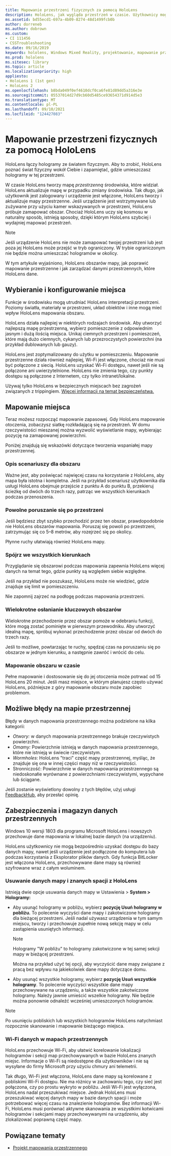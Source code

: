 ```yaml
---
title: Mapowanie przestrzeni fizycznych za pomocą HoloLens
description: HoloLens, jak wygląda przestrzeń w czasie. Użytkownicy mogą ułatwić ten proces, przenosząc HoloLens w określony sposób przez przestrzeń.
ms.assetid: bd55ecd1-697a-4b09-8274-48d1499fcb0b
author: dorreneb
ms.author: dobrown
ms.custom:
- CI 111456
- CSSTroubleshooting
ms.date: 09/16/2019
keywords: hololens, Windows Mixed Reality, projektowanie, mapowanie przestrzenne, HoloLens, odtworzeń powierzchni, siatki, śledzenia głowy, mapowanie
ms.prod: hololens
ms.sitesec: library
ms.topic: article
ms.localizationpriority: high
appliesto:
- HoloLens 1 (1st gen)
- HoloLens 2
ms.openlocfilehash: b8bda049f0ef4610dcf0ca6fe81d89dd5a316e3e
ms.sourcegitcommit: 05537014d27d9cb60d5485ce93654371d914d5e3
ms.translationtype: MT
ms.contentlocale: pl-PL
ms.lasthandoff: 09/10/2021
ms.locfileid: "124427083"
---
```

# <a name="map-physical-spaces-with-hololens"></a>Mapowanie przestrzeni fizycznych za pomocą HoloLens

HoloLens łączy hologramy ze światem fizycznym. Aby to zrobić, HoloLens poznać świat fizyczny wokół Ciebie i zapamiętać, gdzie umieszczasz hologramy w tej przestrzeni.

W czasie HoloLens tworzy mapę *przestrzenną* środowiska, które widział.  HoloLens aktualizuje mapę w przypadku zmiany środowiska. Tak długo, jak użytkownik jest zalogowany i urządzenie jest włączone, HoloLens tworzy i aktualizuje mapy przestrzenne. Jeśli urządzenie jest wstrzymywane lub zużywane przy użyciu kamer wskazywanych w przestrzeni, HoloLens próbuje zamapować obszar. Chociaż HoloLens uczy się kosmosu w naturalny sposób, istnieją sposoby, dzięki którym HoloLens szybciej i wydajniej mapować przestrzeń.  

> [!NOTE]
> Jeśli urządzenie HoloLens nie może zamapować twojej przestrzeni lub jest poza jej HoloLens może przejść w tryb ograniczony. W trybie ograniczonym nie będzie można umieszczać hologramów w okolicy.

W tym artykule wyjaśniono, HoloLens obszarów mapy, jak poprawić mapowanie przestrzenne i jak zarządzać danymi przestrzennych, które HoloLens dane.

## <a name="choosing-and-setting-up-and-your-space"></a>Wybieranie i konfigurowanie miejsca

Funkcje w środowisku mogą utrudniać HoloLens interpretacji przestrzeni. Poziomy światła, materiały w przestrzeni, układ obiektów i inne mogą mieć wpływ HoloLens mapowania obszaru.

HoloLens działa najlepiej w niektórych rodzajach środowisk. Aby utworzyć najlepszą mapę przestrzenną, wybierz pomieszczenie z odpowiednim jasnym i dużą ilością miejsca. Unikaj ciemnych przestrzeni i pomieszczeń, które mają dużo ciemnych, cykanych lub przezroczystych powierzchni (na przykład dublowanych lub gauzy).

HoloLens jest zoptymalizowany do użytku w pomieszczeniu. Mapowanie przestrzenne działa również najlepiej, Wi-Fi jest włączone, chociaż nie musi być połączone z siecią. HoloLens uzyskać Wi-Fi dostępu, nawet jeśli nie są połączone ani uwierzytelnione. HoloLens nie zmienia tego, czy punkty dostępu są połączone z Internetem, czy tylko intranet/lokalne.

Używaj tylko HoloLens w bezpiecznych miejscach bez zagrożeń związanych z trippingiem. [Więcej informacji na temat bezpieczeństwa.](https://support.microsoft.com/help/4023454/safety-information)

## <a name="mapping-your-space"></a>Mapowanie miejsca

Teraz możesz rozpocząć mapowanie zapasowej.  Gdy HoloLens mapowanie otoczenia, zobaczysz siatkę rozkładającą się na przestrzeń.  W domu rzeczywistości mieszanej można wyzwolić wyświetlanie mapy, wybierając pozycję na zamapowanej powierzchni.

Poniżej znajdują się wskazówki dotyczące tworzenia wspaniałej mapy przestrzennej.

### <a name="understand-the-scenarios-for-the-area"></a>Opis scenariuszy dla obszaru

Ważne jest, aby poświęcać najwięcej czasu na korzystanie z HoloLens, aby mapa była istotna i kompletna. Jeśli na przykład scenariusz użytkownika dla usługi HoloLens obejmuje przejście z punktu A do punktu B, przekieruj ścieżkę od dwóch do trzech razy, patrząc we wszystkich kierunkach podczas przenoszenia.  

### <a name="walk-slowly-around-the-space"></a>Powolne poruszanie się po przestrzeni

Jeśli będziesz zbyt szybko przechodzić przez ten obszar, prawdopodobnie nie HoloLens obszarów mapowania. Poruszaj się powoli po przestrzeni, zatrzymując się co 5–8 metrów, aby rozejrzeć się po okolicy.  

Płynne ruchy ułatwiają również HoloLens mapy.

### <a name="look-in-all-directions"></a>Spójrz we wszystkich kierunkach

Przyglądanie się obszarowi podczas mapowania zapewnia HoloLens więcej danych na temat tego, gdzie punkty są względem siebie względne.  

Jeśli na przykład nie poszukasz, HoloLens może nie wiedzieć, gdzie znajduje się limit w pomieszczeniu.  

Nie zapomnij zajrzeć na podłogę podczas mapowania przestrzeni.

### <a name="cover-key-areas-multiple-times"></a>Wielokrotne osłanianie kluczowych obszarów

Wielokrotne przechodzenie przez obszar pomoże w odebraniu funkcji, które mogą zostać pominięte w pierwszym przewodniku. Aby utworzyć idealną mapę, spróbuj wykonać przechodzenie przez obszar od dwóch do trzech razy.

Jeśli to możliwe, powtarzając te ruchy, spędzaj czas na poruszaniu się po obszarze w jednym kierunku, a następnie zawróć i wrócić do celu.

### <a name="take-your-time-mapping-the-area"></a>Mapowanie obszaru w czasie

Pełne mapowanie i dostosowanie się do jej otoczenia może potrwać od 15 HoloLens 20 minut. Jeśli masz miejsce, w którym planujesz często używać HoloLens, późniejsze z góry mapowanie obszaru może zapobiec problemom.  

## <a name="possible-errors-in-the-spatial-map"></a>Możliwe błędy na mapie przestrzennej

Błędy w danych mapowania przestrzennego można podzielone na kilka kategorii:

- *Otwory:* w danych mapowania przestrzennego brakuje rzeczywistych powierzchni.
- *Omamy:* Powierzchnie istnieją w danych mapowania przestrzennego, które nie istnieją w świecie rzeczywistym.
- *Wormholes*: HoloLens "traci" część mapy przestrzennej, myśląc, że znajduje się ona w innej części mapy niż w rzeczywistości.
- Stronniczość: Powierzchnie w danych mapowania przestrzennego są niedoskonałie wyrównane z powierzchniami rzeczywistymi, wypychane lub ściągane.

Jeśli zostanie wyświetlony dowolny z tych błędów, użyj usługi [FeedbackHub,](hololens-feedback.md) aby przesłać opinię.

## <a name="security-and-storage-for-spatial-data"></a>Zabezpieczenia i magazyn danych przestrzennych

Windows 10 wersji 1803 dla programu Microsoft HoloLens i nowszych przechowuje dane mapowania w lokalnej bazie danych (na urządzeniu).

HoloLens użytkownicy nie mogą bezpośrednio uzyskać dostępu do bazy danych mapy, nawet jeśli urządzenie jest podłączone do komputera lub podczas korzystania z Eksplorator plików danych. Gdy funkcja BitLocker jest włączona HoloLens, przechowywane dane mapy są również szyfrowane wraz z całym woluminem.

### <a name="remove-map-data-and-known-spaces-from-hololens"></a>Usuwanie danych mapy i znanych spacji z HoloLens

Istnieją dwie opcje usuwania danych mapy w Ustawienia > **System > Hologramy:**

- Aby usunąć hologramy w pobliżu, wybierz **pozycję Usuń hologramy w pobliżu.** To polecenie wyczyści dane mapy i zakotwiczone hologramy dla bieżącej przestrzeni. Jeśli nadal używasz urządzenia w tym samym miejscu, tworzy i przechowuje zupełnie nową sekcję mapy w celu zastąpienia usuniętych informacji.

   > [!NOTE]
   > Hologramy "W pobliżu" to hologramy zakotwiczone w tej samej sekcji mapy w bieżącej przestrzeni.

   Można na przykład użyć tej opcji, aby wyczyścić dane mapy związane z pracą bez wpływu na jakiekolwiek dane mapy dotyczące domu.

- Aby usunąć wszystkie hologramy, wybierz **pozycję Usuń wszystkie hologramy**. To polecenie wyczyści wszystkie dane mapy przechowywane na urządzeniu, a także wszystkie zakotwiczone hologramy. Należy jawnie umieścić wszelkie hologramy. Nie będzie można ponownie odnaleźć wcześniej umieszczonych hologramów.

> [!NOTE]
> Po usunięciu pobliskich lub wszystkich hologramów HoloLens natychmiast rozpocznie skanowanie i mapowanie bieżącego miejsca.

### <a name="wi-fi-data-in-spatial-maps"></a>Wi-Fi danych w mapach przestrzennych

HoloLens przechowuje Wi-Fi, aby ułatwić korelowanie lokalizacji hologramów i sekcji map przechowywanych w bazie HoloLens znanych miejsc. Informacje o Wi-Fi są niedostępne dla użytkowników i nie są wysyłane do firmy Microsoft przy użyciu chmury ani telemetrii.

Tak długo, Wi-Fi jest włączona, HoloLens dane mapy są korelowane z pobliskimi Wi-Fi dostępu. Nie ma różnicy w zachowaniu tego, czy sieć jest połączona, czy po prostu wykryto w pobliżu. Jeśli Wi-Fi jest wyłączona, HoloLens nadal przeszukiwać miejsce. Jednak HoloLens musi przeszukiwać więcej danych mapy w bazie danych spacji i może potrzebować więcej czasu na znalezienie hologramów. Bez informacji Wi-Fi, HoloLens musi porównać aktywne skanowania ze wszystkimi kotwicami hologramów i sekcjami mapy przechowywanymi na urządzeniu, aby zlokalizować poprawną część mapy.

## <a name="related-topics"></a>Powiązane tematy

- [Projekt mapowania przestrzennego](/windows/mixed-reality/spatial-mapping)
